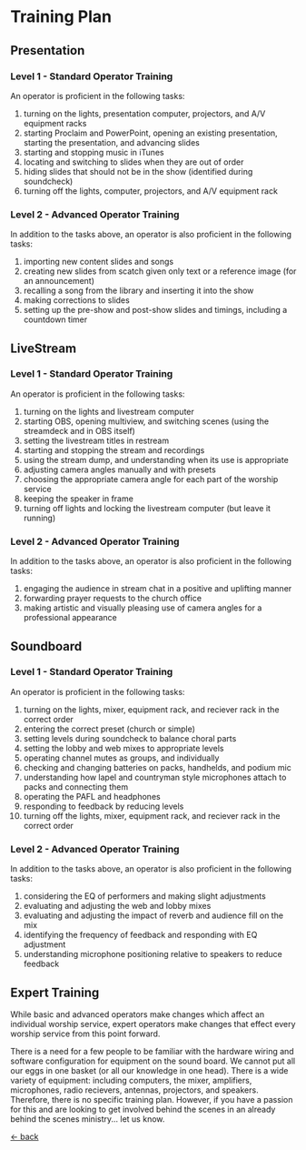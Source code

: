# Training Plan

## Presentation

### Level 1 - Standard Operator Training

An operator is proficient in the following tasks:

1. turning on the lights, presentation computer, projectors, and A/V equipment racks
2. starting Proclaim and PowerPoint, opening an existing presentation, starting the presentation, and advancing slides
3. starting and stopping music in iTunes
4. locating and switching to slides when they are out of order
5. hiding slides that should not be in the show (identified during soundcheck)
6. turning off the lights, computer, projectors, and A/V equipment rack

### Level 2 - Advanced Operator Training

In addition to the tasks above, an operator is also proficient in the following tasks:

1. importing new content slides and songs
2. creating new slides from scatch given only text or a reference image (for an announcement)
3. recalling a song from the library and inserting it into the show
4. making corrections to slides
5. setting up the pre-show and post-show slides and timings, including a countdown timer

## LiveStream

### Level 1 - Standard Operator Training

An operator is proficient in the following tasks:

1. turning on the lights and livestream computer
2. starting OBS, opening multiview, and switching scenes (using the streamdeck and in OBS itself)
3. setting the livestream titles in restream
4. starting and stopping the stream and recordings
5. using the stream dump, and understanding when its use is appropriate
6. adjusting camera angles manually and with presets
7. choosing the appropriate camera angle for each part of the worship service
8. keeping the speaker in frame
9. turning off lights and locking the livestream computer (but leave it running)

### Level 2 - Advanced Operator Training

In addition to the tasks above, an operator is also proficient in the following tasks:

1. engaging the audience in stream chat in a positive and uplifting manner
2. forwarding prayer requests to the church office
3. making artistic and visually pleasing use of camera angles for a professional appearance

## Soundboard

### Level 1 - Standard Operator Training

An operator is proficient in the following tasks:

1. turning on the lights, mixer, equipment rack, and reciever rack in the correct order
2. entering the correct preset (church or simple)
3. setting levels during soundcheck to balance choral parts
4. setting the lobby and web mixes to appropriate levels
5. operating channel mutes as groups, and individually
6. checking and changing batteries on packs, handhelds, and podium mic
7. understanding how lapel and countryman style microphones attach to packs and connecting them
8. operating the PAFL and headphones
9. responding to feedback by reducing levels
10. turning off the lights, mixer, equipment rack, and reciever rack in the correct order

### Level 2 - Advanced Operator Training

In addition to the tasks above, an operator is also proficient in the following tasks:

1. considering the EQ of performers and making slight adjustments
2. evaluating and adjusting the web and lobby mixes
3. evaluating and adjusting the impact of reverb and audience fill on the mix
4. identifying the frequency of feedback and responding with EQ adjustment
5. understanding microphone positioning relative to speakers to reduce feedback

## Expert Training

While basic and advanced operators make changes which affect an individual worship service, expert operators make changes that effect every worship service from this point forward.

There is a need for a few people to be familiar with the hardware wiring and software configuration for equipment on the sound board.  We cannot put all our eggs in one basket (or all our knowledge in one head).  There is a wide variety of equipment: including computers, the mixer, amplifiers, microphones, radio recievers, antennas, projectors, and speakers.  Therefore, there is no specific training plan.  However, if you have a passion for this and are looking to get involved behind the scenes in an already behind the scenes ministry... let us know.

[<- back](README.md)